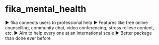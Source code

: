 # fika_mental_health

▶️ fika connects users to professional help
▶️ Features like free online counselling, community chat, video conferencing, stress relieve content, etc.
▶️ Aim to help every one at an international scale
▶️ Better package than done ever before